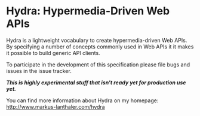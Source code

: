 Hydra: Hypermedia-Driven Web APIs
==============

Hydra is a lightweight vocabulary to create hypermedia-driven Web APIs.
By specifying a number of concepts commonly used in Web APIs it it makes it
possible to build generic API clients.

To participate in the development of this specification please file bugs and
issues in the issue tracker.

***This is highly experimental stuff that isn't ready yet for production use yet.***

You can find more information about Hydra on my homepage:
http://www.markus-lanthaler.com/hydra

